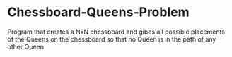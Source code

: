 # Chessboard-Queens-Problem
Program that creates a NxN chessboard and gibes all possible placements of the Queens on the chessboard so that no Queen is in the path of any other Queen
